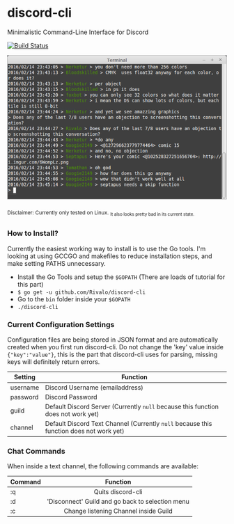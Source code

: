 # discord-cli
Minimalistic Command-Line Interface for Discord

[![Build Status](https://travis-ci.org/Rivalo/discord-cli.svg?branch=master)](https://travis-ci.org/Rivalo/discord-cli)

![I suck at English, while 256 colors is enough for everyone](screenshot.png)

<sub>Disclaimer: Currently only tested on Linux.</sub>
<sub><sub> It also looks pretty bad in its current state.<sub><sub>
### How to Install?
Currently the easiest working way to install is to use the Go tools. I'm looking at using GCCGO and makefiles to reduce installation steps, and make setting PATHS unnecessary.
* Install the Go Tools and setup the `$GOPATH` (There are loads of tutorial for this part)
* `$ go get -u github.com/Rivalo/discord-cli`
* Go to the `bin` folder inside your `$GOPATH`
* `./discord-cli`

### Current Configuration Settings
Configuration files are being stored in JSON format and are automatically created when you first run discord-cli. Do not change the 'key' value inside `{"key":"value"}`, this is the part that discord-cli uses for parsing, missing keys will definitely return errors.

| Setting       | Function         |
| ------------- |-------------|
| username      | Discord Username (emailaddress) |
| password      | Discord Password |
| guild         | Default Discord Server (Currently `null` because this function does not work yet) |
| channel       | Default Discord Text Channel (Currently `null` because this function does not work yet) |

### Chat Commands
When inside a text channel, the following commands are available:

| Command       | Function         |
| ------------- |:-------------:|
| :q      | Quits discord-cli |
| :d      | 'Disconnect' Guild and go back to selection menu|
| :c      | Change listening Channel inside Guild
